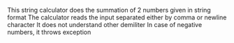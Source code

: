 This string calculator does the summation of 2 numbers given in string format
The calculator reads the input separated either by comma or newline character
It does not understand other demiliter
In case of negative numbers, it throws exception